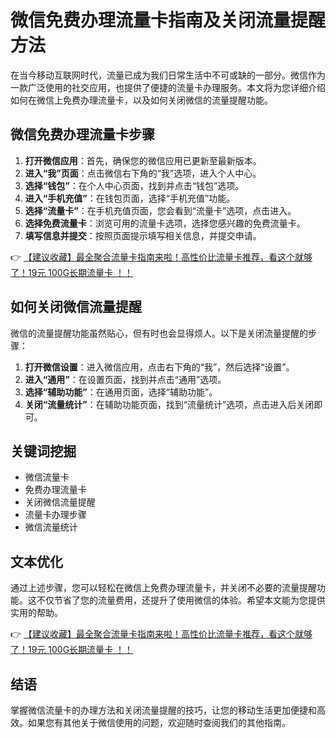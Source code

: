 # 微信免费办理流量卡指南及关闭流量提醒方法

在当今移动互联网时代，流量已成为我们日常生活中不可或缺的一部分。微信作为一款广泛使用的社交应用，也提供了便捷的流量卡办理服务。本文将为您详细介绍如何在微信上免费办理流量卡，以及如何关闭微信的流量提醒功能。

## 微信免费办理流量卡步骤

1. **打开微信应用**：首先，确保您的微信应用已更新至最新版本。
2. **进入“我”页面**：点击微信右下角的“我”选项，进入个人中心。
3. **选择“钱包”**：在个人中心页面，找到并点击“钱包”选项。
4. **进入“手机充值”**：在钱包页面，选择“手机充值”功能。
5. **选择“流量卡”**：在手机充值页面，您会看到“流量卡”选项，点击进入。
6. **选择免费流量卡**：浏览可用的流量卡选项，选择您感兴趣的免费流量卡。
7. **填写信息并提交**：按照页面提示填写相关信息，并提交申请。

👉 [【建议收藏】最全聚合流量卡指南来啦！高性价比流量卡推荐，看这个就够了！19元 100G长期流量卡 ！！](https://bit.ly/Liuliangka)

## 如何关闭微信流量提醒

微信的流量提醒功能虽然贴心，但有时也会显得烦人。以下是关闭流量提醒的步骤：

1. **打开微信设置**：进入微信应用，点击右下角的“我”，然后选择“设置”。
2. **进入“通用”**：在设置页面，找到并点击“通用”选项。
3. **选择“辅助功能”**：在通用页面，选择“辅助功能”。
4. **关闭“流量统计”**：在辅助功能页面，找到“流量统计”选项，点击进入后关闭即可。

## 关键词挖掘

- 微信流量卡
- 免费办理流量卡
- 关闭微信流量提醒
- 流量卡办理步骤
- 微信流量统计

## 文本优化

通过上述步骤，您可以轻松在微信上免费办理流量卡，并关闭不必要的流量提醒功能。这不仅节省了您的流量费用，还提升了使用微信的体验。希望本文能为您提供实用的帮助。

👉 [【建议收藏】最全聚合流量卡指南来啦！高性价比流量卡推荐，看这个就够了！19元 100G长期流量卡 ！！](https://bit.ly/Liuliangka)

## 结语

掌握微信流量卡的办理方法和关闭流量提醒的技巧，让您的移动生活更加便捷和高效。如果您有其他关于微信使用的问题，欢迎随时查阅我们的其他指南。
